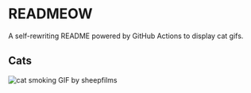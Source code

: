 # READMEOW

A self-rewriting README powered by GitHub Actions to display cat gifs.

## Cats

![cat smoking GIF by sheepfilms](https://media2.giphy.com/media/l0ExdMHUDKteztyfe/200.gif?cid=9acd02dapglelxxgrvr0f7y14rlx0sqpegvqf8tmu4sd5vsu&ep=v1_gifs_search&rid=200.gif&ct=g)
